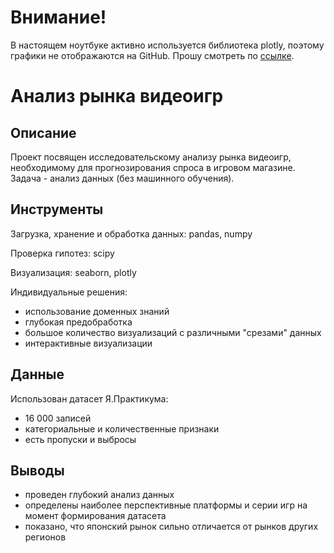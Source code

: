 # Внимание!

В настоящем ноутбуке активно используется библиотека plotly, поэтому графики не отображаются на GitHub. Прошу смотреть по [ссылке](https://nbviewer.org/github/troschiev/DS_portfolio/blob/main/Video_Games_Market_Analysis/Video_Games_Market_Analysis.ipynb).

# Анализ рынка видеоигр

## Описание

Проект посвящен исследовательскому анализу рынка видеоигр, необходимому для прогнозирования спроса в игровом магазине.
Задача - анализ данных (без машинного обучения).

## Инструменты

Загрузка, хранение и обработка данных: pandas, numpy

Проверка гипотез: scipy

Визуализация: seaborn, plotly

Индивидуальные решения:
- использование доменных знаний
- глубокая предобработка
- большое количество визуализаций с различными "срезами" данных
- интерактивные визуализации

## Данные

Использован датасет Я.Практикума:
- 16 000 записей
- категориальные и количественные признаки
- есть пропуски и выбросы

## Выводы
- проведен глубокий анализ данных
- определены наиболее перспективные платформы и серии игр на момент формирования датасета
- показано, что японский рынок сильно отличается от рынков других регионов